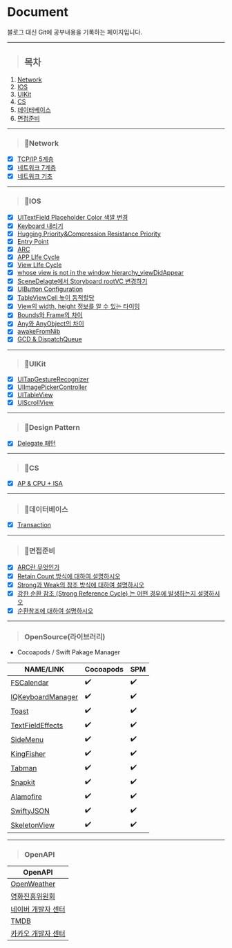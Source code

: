 # Document

블로그 대신 Git에 공부내용을 기록하는 페이지입니다.

---
> ## 목차
1. [Network](#📖network)
2. [IOS](#📖ios)
3. [UIKit](#📖uikit)
4. [CS](#📖cs)
5. [데이터베이스](#📖데이터베이스)
6. [면접준비](#📖면접준비)

---
> ### 📖Network
- [x] [TCP/IP 5계층](https://github.com/DONOTINTO/Document/blob/main/Network/TCP%20IP%205계층.md)   
- [x] [네트워크 7계층](https://github.com/DONOTINTO/Document/blob/main/Network/네트워크%207계층.md)   
- [x] [네트워크 기초](https://github.com/DONOTINTO/Document/blob/main/Network/네트워크%20기초.md)   

---
> ### 📖IOS
- [x] [UITextField Placeholder Color 색깔 변경](https://github.com/DONOTINTO/Document/blob/main/IOS/UITextField%20Placeholder%20Color%20색깔%20변경.md)   
- [x] [Keyboard 내리기](https://github.com/DONOTINTO/Document/blob/main/IOS/Keyboard%20내리기.md)   
- [x] [Hugging Priority&Compression Resistance Priority](https://github.com/DONOTINTO/Document/blob/main/IOS/Hugging%20Priority%26Compression%20Resistance%20Priority.md)   
- [x] [Entry Point](https://github.com/DONOTINTO/Document/blob/main/IOS/Entry%20Point.md)   
- [x] [ARC](https://github.com/DONOTINTO/Document/blob/main/IOS/ARC.md)
- [x] [APP LIfe Cycle](https://github.com/DONOTINTO/Document/blob/main/IOS/App_Life_Cycle.md)
- [x] [View LIfe Cycle](https://github.com/DONOTINTO/Document/blob/main/IOS/View_Life_Cycle.md)
- [x] [whose view is not in the window hierarchy_viewDidAppear](https://github.com/DONOTINTO/Document/blob/main/IOS/whose%20view%20is%20not%20in%20the%20window%20hierarchy_viewDidAppear.md)
- [x] [SceneDelagte에서 Storyboard  rootVC 변경하기](https://github.com/DONOTINTO/Document/blob/main/IOS/SceneDelagte에서%20Storyboard%20%20rootVC%20변경하기.md)
- [x] [UIButton Configuration](https://github.com/DONOTINTO/Document/blob/main/IOS/UIButton%20Configuration.md)
- [x] [TableViewCell 높이 동적할당](https://github.com/DONOTINTO/Document/blob/main/IOS/TableViewCell%20높이%20동적할당.md)
- [x] [View의 width, height 정보를 알 수 있는 타이밍](https://github.com/DONOTINTO/Document/blob/main/IOS/View의%20width%2C%20height%20정보를%20알%20수%20있는%20타이밍.md)
- [x] [Bounds와 Frame의 차이](https://github.com/DONOTINTO/Document/blob/main/IOS/Bounds와%20Frame의%20차이.md)
- [x] [Any와 AnyObject의 차이](https://github.com/DONOTINTO/Document/blob/main/IOS/Any와%20AnyObject의%20차이.md)
- [x] [awakeFromNib](https://github.com/DONOTINTO/Document/blob/main/IOS/awakeFromNib.md)
- [x] [GCD & DispatchQueue](https://github.com/DONOTINTO/Document/blob/main/IOS/GCD%20%26%20DispatchQueue.md)

---
> ### 📖UIKit
- [x] [UITapGestureRecognizer](https://github.com/DONOTINTO/Document/blob/main/IOS/UIKit/UITapGestureRecognizer.md)
- [x] [UIImagePickerController](https://github.com/DONOTINTO/Document/blob/main/IOS/UIKit/UIImagePickerController.md)
- [x] [UITableView](https://github.com/DONOTINTO/Document/blob/main/IOS/UIKit/UITableView.md)
- [x] [UIScrollView](https://github.com/DONOTINTO/Document/blob/main/IOS/UIKit/UIScrollView.md)

---
> ### 📖Design Pattern
- [x] [Delegate 패턴](https://github.com/DONOTINTO/Document/blob/main/IOS/디자인패턴/Delegate패턴.md)

---
> ### 📖CS
- [x] [AP & CPU + ISA](https://github.com/DONOTINTO/Document/blob/main/CS/AP%26CPU%2BISA.md)

---
> ### 📖데이터베이스
- [x] [Transaction]()

---
> ### 📖면접준비
- [x] [ARC란 무엇인가]()
- [x] [Retain Count 방식에 대하여 설명하시오]()
- [x] [Strong과 Weak의 참조 방식에 대하여 설명하시오]()
- [x] [강한 순환 참조 (Strong Reference Cycle) 는 어떤 경우에 발생하는지 설명하시오]()
- [x] [순환참조에 대하여 설명하시오]()

---
> ### OpenSource(라이브러리)
- Cocoapods / Swift Pakage Manager
  
| NAME/LINK | Cocoapods | SPM |
|------|-----------|---------------------|
|[FSCalendar](https://github.com/WenchaoD/FSCalendar)| :heavy_check_mark: | :heavy_check_mark: |
|[IQKeyboardManager](https://github.com/hackiftekhar/IQKeyboardManager)| :heavy_check_mark: | :heavy_check_mark: |
|[Toast](https://github.com/scalessec/Toast-Swift)| :heavy_check_mark: | :heavy_check_mark: |
|[TextFieldEffects](https://github.com/raulriera/TextFieldEffects)| :heavy_check_mark: | :heavy_check_mark: |
|[SideMenu](https://github.com/jonkykong/SideMenu)| :heavy_check_mark: | :heavy_check_mark: |
|[KingFisher](https://github.com/onevcat/Kingfisher)| :heavy_check_mark: | :heavy_check_mark: |
|[Tabman](https://github.com/uias/Tabman)| :heavy_check_mark: | :heavy_check_mark: |
|[Snapkit](https://github.com/SnapKit/SnapKit)| :heavy_check_mark: | :heavy_check_mark: |
|[Alamofire](https://github.com/Alamofire/Alamofire)| :heavy_check_mark: | :heavy_check_mark: |
|[SwiftyJSON](https://github.com/SwiftyJSON/SwiftyJSON)| :heavy_check_mark: | :heavy_check_mark:|
|[SkeletonView](https://github.com/Juanpe/SkeletonView)| :heavy_check_mark: | :heavy_check_mark:|

---
> ### OpenAPI
| OpenAPI |
|------|
|[OpenWeather](https://github.com/WenchaoD/FSCalendar](https://openweathermap.org/api)https://openweathermap.org/api)|
|[영화진흥위원회](https://www.kobis.or.kr/kobisopenapi/homepg/apiservice/searchServiceInfo.do)|
|[네이버 개발자 센터](https://developers.naver.com/main/)|
|[TMDB](https://www.themoviedb.org/settings/api)|
|[카카오 개발자 센터](https://developers.kakao.com)|
